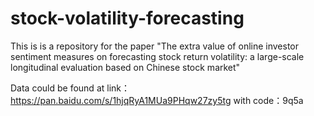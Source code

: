 # stock-volatility-forecasting
This is is a repository for the paper "The extra value of online investor sentiment measures on forecasting stock return volatility: a large-scale longitudinal evaluation based on Chinese stock market"

Data could be found at link：https://pan.baidu.com/s/1hjqRyA1MUa9PHqw27zy5tg with code：9q5a 
